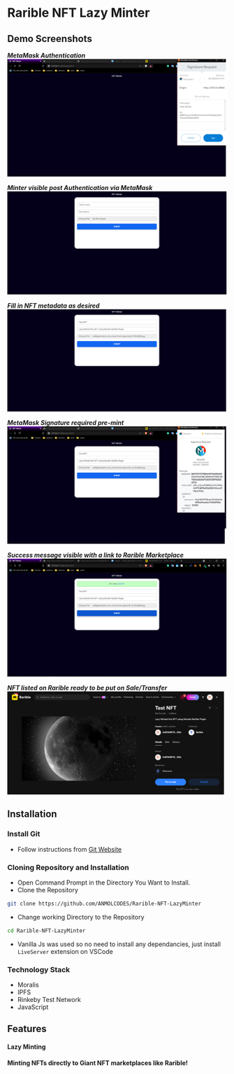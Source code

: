# Rarible NFT Lazy Minter

## Demo Screenshots
***MetaMask Authentication***
![demo2](https://github.com/ANMOLCODES/Rarible-NFT-LazyMinter/blob/master/blob/1.png)


***Minter visible post Authentication via MetaMask***
![demo3](https://github.com/ANMOLCODES/Rarible-NFT-LazyMinter/blob/master/blob/2.png)

***Fill in NFT metadata as desired***
![demo1](https://github.com/ANMOLCODES/Rarible-NFT-LazyMinter/blob/master/blob/3.png)

***MetaMask Signature required pre-mint***
![demo4](https://github.com/ANMOLCODES/Rarible-NFT-LazyMinter/blob/master/blob/4.png)

***Success message visible with a link to Rarible Marketplace***
![demo5](https://github.com/ANMOLCODES/Rarible-NFT-LazyMinter/blob/master/blob/5.png)

***NFT listed on Rarible ready to be put on Sale/Transfer***
![demo5](https://github.com/ANMOLCODES/Rarible-NFT-LazyMinter/blob/master/blob/6.png)


## Installation

### Install Git
* Follow instructions from [Git Website](https://git-scm.com/downloads)



### Cloning Repository and Installation
* Open Command Prompt in the Directory You Want to Install.
* Clone the Repository
```bash
git clone https://github.com/ANMOLCODES/Rarible-NFT-LazyMinter
```
* Change working Directory to the Repository
```bash
cd Rarible-NFT-LazyMinter
```
* Vanilla Js was used so no need to install any dependancies, just install ```LiveServer``` extension on VSCode


### Technology Stack
* Moralis
* IPFS
* Rinkeby Test Network
* JavaScript


## Features
#### Lazy Minting

#### Minting NFTs directly to Giant NFT marketplaces like Rarible!



